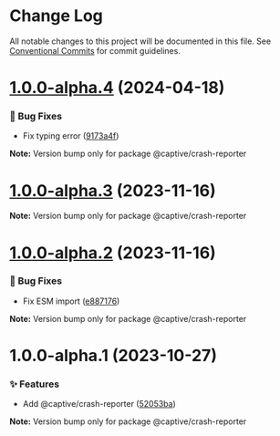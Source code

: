 # Change Log

All notable changes to this project will be documented in this file.
See [Conventional Commits](https://conventionalcommits.org) for commit guidelines.

# [1.0.0-alpha.4](https://github.com/Captive-Studio/es-packages/compare/@captive/crash-reporter@1.0.0-alpha.3...@captive/crash-reporter@1.0.0-alpha.4) (2024-04-18)

### 🐛 Bug Fixes

- Fix typing error ([9173a4f](https://github.com/Captive-Studio/es-packages/commit/9173a4f))

**Note:** Version bump only for package @captive/crash-reporter

# [1.0.0-alpha.3](https://github.com/Captive-Studio/es-packages/compare/@captive/crash-reporter@1.0.0-alpha.2...@captive/crash-reporter@1.0.0-alpha.3) (2023-11-16)

**Note:** Version bump only for package @captive/crash-reporter

# [1.0.0-alpha.2](https://github.com/Captive-Studio/es-packages/compare/@captive/crash-reporter@1.0.0-alpha.1...@captive/crash-reporter@1.0.0-alpha.2) (2023-11-16)

### 🐛 Bug Fixes

- Fix ESM import ([e887176](https://github.com/Captive-Studio/es-packages/commit/e887176))

**Note:** Version bump only for package @captive/crash-reporter

# 1.0.0-alpha.1 (2023-10-27)

### ✨ Features

- Add @captive/crash-reporter ([52053ba](https://github.com/Captive-Studio/es-packages/commit/52053ba))

**Note:** Version bump only for package @captive/crash-reporter

